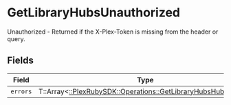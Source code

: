 # GetLibraryHubsUnauthorized

Unauthorized - Returned if the X-Plex-Token is missing from the header or query.


## Fields

| Field                                                                                                                | Type                                                                                                                 | Required                                                                                                             | Description                                                                                                          |
| -------------------------------------------------------------------------------------------------------------------- | -------------------------------------------------------------------------------------------------------------------- | -------------------------------------------------------------------------------------------------------------------- | -------------------------------------------------------------------------------------------------------------------- |
| `errors`                                                                                                             | T::Array<[::PlexRubySDK::Operations::GetLibraryHubsHubsErrors](../../models/operations/getlibraryhubshubserrors.md)> | :heavy_minus_sign:                                                                                                   | N/A                                                                                                                  |